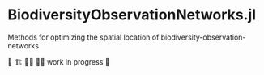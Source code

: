 # BiodiversityObservationNetworks.jl
Methods for optimizing the spatial location of biodiversity-observation-networks

🚧 🏗️ 👷‍♂️ 👷‍♀️  work in progress 🚧
